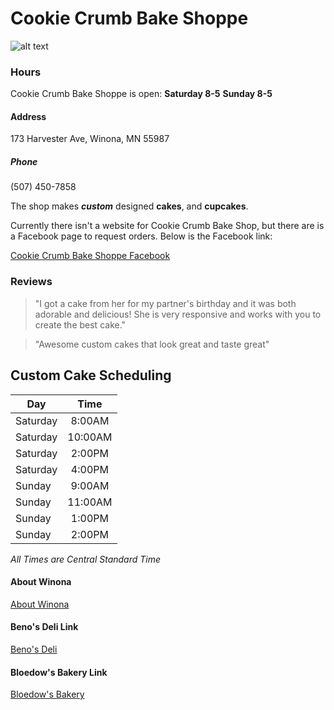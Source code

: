 # Cookie Crumb Bake Shoppe



![alt text](https://static1.squarespace.com/static/5565ca15e4b0f94763ada6fa/557f83ade4b09fc4720b877c/56994b5aab2810a75aa7c069/1452886896435/_MG_7067.jpg)

### Hours
Cookie Crumb Bake Shoppe is open:
**Saturday 8-5**
**Sunday 8-5**

#### Address
173 Harvester Ave, Winona, MN 55987 

##### Phone
(507) 450-7858

The shop makes ***custom*** designed **cakes**, and **cupcakes**. 

Currently there isn't a website for Cookie Crumb Bake Shop, but there are is a Facebook page to request orders. Below is the Facebook link:

[Cookie Crumb Bake Shoppe Facebook](https://www.facebook.com/cookiecrumbbakeshoppe)



### Reviews

> "I got a cake from her for my partner's birthday and it was both adorable and delicious! She is very responsive and works with you to create the best cake."

> "Awesome custom cakes that look great and taste great"

## Custom Cake Scheduling
| Day        | Time           | 
| ------------- |:-------------:| 
| Saturday| 8:00AM | 
| Saturday     | 10:00AM     |  
| Saturday | 2:00PM      | 
| Saturday | 4:00PM      |  
| Sunday | 9:00AM      |  
| Sunday | 11:00AM       | 
 | Sunday | 1:00PM      | 
  | Sunday | 2:00PM      | 
*All Times are Central Standard Time*

#### About Winona
[About Winona](https://github.com/kmeitz/Winona/edit/master/ABOUTWINONA.md)
#### Beno's Deli Link
[Beno's Deli](https://github.com/kmeitz/Winona/blob/master/Beno's.md)

#### Bloedow's Bakery Link
[Bloedow's Bakery](https://github.com/kmeitz/Winona/blob/master/Bloedow.md)

